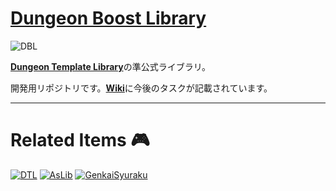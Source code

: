 # [Dungeon Boost Library](https://github.com/Kasugaccho/DungeonBoostLibrary/wiki)

![DBL](https://raw.githubusercontent.com/Kasugaccho/Kasugaccho/master/Picture/dungeon_boost_library.png)

[**Dungeon Template Library**](https://github.com/Kasugaccho/DungeonTemplateLibrary)の準公式ライブラリ。

開発用リポジトリです。[**Wiki**](https://github.com/Kasugaccho/DungeonBoostLibrary/wiki)に今後のタスクが記載されています。

---

# Related Items 🎮

[![DTL](https://raw.githubusercontent.com/Kasugaccho/Kasugaccho/master/Picture/dungeon_template_library.png)](https://github.com/Kasugaccho/DungeonTemplateLibrary)
[![AsLib](https://raw.githubusercontent.com/Kasugaccho/Kasugaccho/master/Picture/aslib.png)](https://github.com/Kasugaccho/AsLib)
[![GenkaiSyuraku](https://raw.githubusercontent.com/Kasugaccho/Kasugaccho/master/Picture/genkai_syuraku.png)](https://github.com/Kasugaccho/GenkaiSyuraku)

